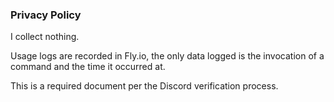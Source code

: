 ### Privacy Policy

I collect nothing.

Usage logs are recorded in Fly.io, the only data logged is the invocation of a command and the time it occurred at.

This is a required document per the Discord verification process.
